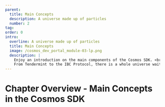 ```yaml
---
parent:
  title: Main Concepts
  description: A universe made up of particles
  number: 2
tag: 
order: 0
intro:
  overline: A universe made up of particles
  title: Main Concepts
  image: /cosmos_dev_portal_module-03-lp.png
  description: |
    Enjoy an introduction on the main components of the Cosmos SDK. <br/><br/>
    From Tendermint to the IBC Protocol, there is a whole universe waiting to be discovered.
---
```


<ModuleLandingPage>

# Chapter Overview - Main Concepts in the Cosmos SDK

</ModuleLandingPage>
